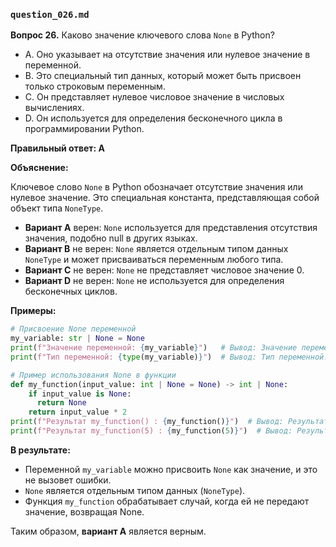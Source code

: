 ### `question_026.md`

**Вопрос 26.** Каково значение ключевого слова `None` в Python?

- A.  Оно указывает на отсутствие значения или нулевое значение в переменной.
- B.  Это специальный тип данных, который может быть присвоен только строковым переменным.
- C.  Он представляет нулевое числовое значение в числовых вычислениях.
- D.  Он используется для определения бесконечного цикла в программировании Python.

**Правильный ответ: A**

**Объяснение:**

Ключевое слово `None` в Python обозначает отсутствие значения или нулевое значение. Это специальная константа, представляющая собой объект типа `NoneType`.

*   **Вариант A** верен:  `None` используется для представления отсутствия значения, подобно null в других языках.
*   **Вариант B** не верен:  `None` является отдельным типом данных `NoneType` и может присваиваться переменным любого типа.
*   **Вариант C** не верен:  `None` не представляет числовое значение 0.
*   **Вариант D** не верен:  `None` не используется для определения бесконечных циклов.

**Примеры:**

```python
# Присвоение None переменной
my_variable: str | None = None
print(f"Значение переменной: {my_variable}")   # Вывод: Значение переменной: None
print(f"Тип переменной: {type(my_variable)}")  # Вывод: Тип переменной: <class 'NoneType'>

# Пример использования None в функции
def my_function(input_value: int | None = None) -> int | None:
    if input_value is None:
      return None
    return input_value * 2
print(f"Результат my_function() : {my_function()}")  # Вывод: Результат my_function() : None
print(f"Результат my_function(5) : {my_function(5)}")  # Вывод: Результат my_function(5) : 10
```

**В результате:**

*   Переменной `my_variable` можно присвоить `None` как значение, и это не вызовет ошибки.
*   `None` является отдельным типом данных (`NoneType`).
*   Функция `my_function` обрабатывает случай, когда ей не передают значение, возвращая None.
  
Таким образом, **вариант A** является верным.

